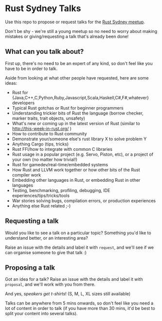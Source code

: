 Rust Sydney Talks
=================

Use this repo to propose or request talks for the [Rust Sydney meetup](http://www.meetup.com/Rust-Sydney/).

Don't be shy - we're still a young meetup so no need to worry about making mistakes or giving/requesting a talk that's already been done!

What can you talk about?
------------------------

First up, there's no need to be an expert of any kind, so don't feel like you have to be in order to talk.

Aside from looking at what other people have requested, here are some ideas:

* Rust for {Java,C++,C,Python,Ruby,Javascript,Scala,Haskell,C#,F#,whatever} developers
* Typical Rust gotchas or Rust for beginner programmers
* Understanding trickier bits of Rust the language (borrow checker, marker traits, trait objects, unsafety)
* What's new or coming up in the latest version of Rust (similar to http://this-week-in-rust.org/ )
* How to contribute to Rust community
* Demonstrate your/someone else's rust library X to solve problem Y
* Anything Cargo (tips, tricks)
* Rust FFI/how to integrate with common C libraries
* Rust usage in a popular project (e.g. Servo, Piston, etc), or a project of your own (no matter how trivial!)
* Rust for gamedev/real-time/embedded systems
* How Rust and LLVM work together or how other bits of the Rust compiler work
* Embedding other languages in Rust, or embedding Rust in other languages
* Testing, benchmarking, profiling, debugging, IDE experiences/tips/tricks/tools
* War stories solving bugs, compilation errors, or production experiences
* Anything else Rust related ;-)

Requesting a talk
-----------------

Would you like to see a talk on a particular topic? Something you'd like to understand better, or an interesting area?

Raise an issue with the details and label it with `request`, and we'll see if we can organise someone to give that talk :)


Proposing a talk
----------------

Got an idea for a talk? Raise an issue with the details and label it with `proposal`, and we'll work with you from there.

And yes, *speakers get t-shirts*! (S, M, L, XL sizes still available)

Talks can be anywhere from 5 mins onwards, so don't feel like you need a lot of content in order to talk (if you have more than 30 mins, it'd be best to split your content into several talks).

